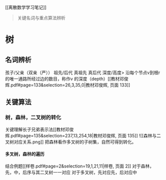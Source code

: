 [[离散数学学习笔记]] 
>关键名词与重点算法辨析
# 树

## 名词辨析

孩子/父亲（双亲（严））
祖先/后代
真祖先 真后代
深度/高度> 沿每个节点v到根r的唯一通路所经过边的数目，称作v 的深度（depth）[[教材邓俊辉.pdf#page=133&selection=26,3,35,0|教材邓俊辉, 页面 133]]
## 关键算法
### 树，森林，二叉树的转化
关键理解长子兄弟表示法[[教材邓俊辉.pdf#page=135&selection=237,13,254,18|教材邓俊辉, 页面 135]]
![[森林与二叉树对应关系.png]]
把森林看作多叉树的子树集，自然可得到转化。

#### 多叉树，森林的遍历
结合例题[[样卷.pdf#page=2&selection=19,1,21,11|样卷, 页面 2]]
对于森林，先，中，后序与其二叉树一一对应
对于多叉树，先对应先，后对应中
